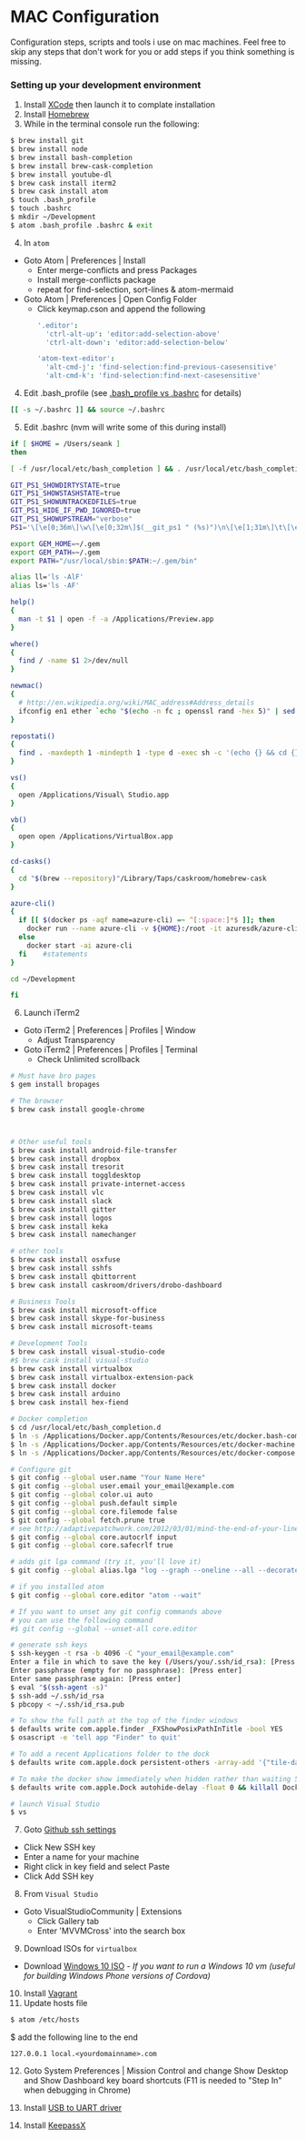# MAC Configuration

Configuration steps, scripts and tools i use on mac machines. Feel free to skip any steps that don't work for you or add steps if you think something is missing.

### Setting up your development environment

1. Install [XCode](https://developer.apple.com/xcode) then launch it to complate installation
2. Install [Homebrew](http://brew.sh/)
3. While in the terminal console run the following:

  ```bash
  $ brew install git
  $ brew install node
  $ brew install bash-completion
  $ brew install brew-cask-completion
  $ brew install youtube-dl
  $ brew cask install iterm2
  $ brew cask install atom
  $ touch .bash_profile
  $ touch .bashrc
  $ mkdir ~/Development
  $ atom .bash_profile .bashrc & exit
  ```
4. In ```atom``` 
  - Goto Atom | Preferences | Install
    - Enter merge-conflicts and press Packages
    - Install merge-conflicts package
    - repeat for find-selection, sort-lines & atom-mermaid
  - Goto Atom | Preferences | Open Config Folder
    - Click keymap.cson and append the following    
      ```coffee
      '.editor':
        'ctrl-alt-up': 'editor:add-selection-above'
        'ctrl-alt-down': 'editor:add-selection-below'

      'atom-text-editor':
        'alt-cmd-j': 'find-selection:find-previous-casesensitive'
        'alt-cmd-k': 'find-selection:find-next-casesensitive'
      ```
  
4. Edit .bash_profile (see [.bash_profile vs .bashrc](http://www.joshstaiger.org/archives/2005/07/bash_profile_vs.html) for details)
  ```bash
  [[ -s ~/.bashrc ]] && source ~/.bashrc
  ```
5. Edit .bashrc (nvm will write some of this during install)

  ```bash
  if [ $HOME = /Users/seank ]
  then
  
  [ -f /usr/local/etc/bash_completion ] && . /usr/local/etc/bash_completion

  GIT_PS1_SHOWDIRTYSTATE=true
  GIT_PS1_SHOWSTASHSTATE=true
  GIT_PS1_SHOWUNTRACKEDFILES=true
  GIT_PS1_HIDE_IF_PWD_IGNORED=true
  GIT_PS1_SHOWUPSTREAM="verbose"
  PS1='\[\e[0;36m\]\w\[\e[0;32m\]$(__git_ps1 " (%s)")\n\[\e[1;31m\]\t\[\e[0m\] \$ '

  export GEM_HOME=~/.gem
  export GEM_PATH=~/.gem
  export PATH="/usr/local/sbin:$PATH:~/.gem/bin"

  alias ll='ls -AlF'
  alias ls='ls -AF'

  help()
  {
    man -t $1 | open -f -a /Applications/Preview.app
  }

  where()
  {
    find / -name $1 2>/dev/null
  }

  newmac()
  {
    # http://en.wikipedia.org/wiki/MAC_address#Address_details
    ifconfig en1 ether `echo "$(echo -n fc ; openssl rand -hex 5)" | sed 's/\(..\)/\1:/g; s/.$//'`
  }

  repostati()
  {
    find . -maxdepth 1 -mindepth 1 -type d -exec sh -c '(echo {} && cd {} && git status -s && echo)' \;
  }
  
  vs()
  {
    open /Applications/Visual\ Studio.app
  }

  vb()
  {
    open open /Applications/VirtualBox.app
  }

  cd-casks()
  {
    cd "$(brew --repository)"/Library/Taps/caskroom/homebrew-cask
  }

  azure-cli()
  {
    if [[ $(docker ps -aqf name=azure-cli) =~ ^[:space:]*$ ]]; then
      docker run --name azure-cli -v ${HOME}:/root -it azuresdk/azure-cli-python:latest
    else
      docker start -ai azure-cli
    fi    #statements
  }
  
  cd ~/Development
  
  fi
  ```

6. Launch iTerm2
  - Goto iTerm2 | Preferences | Profiles | Window
    - Adjust Transparency
  - Goto iTerm2 | Preferences | Profiles | Terminal
    - Check Unlimited scrollback
  
  ```bash
  # Must have bro pages
  $ gem install bropages

  # The browser
  $ brew cask install google-chrome

  

  # Other useful tools
  $ brew cask install android-file-transfer
  $ brew cask install dropbox
  $ brew cask install tresorit
  $ brew cask install toggldesktop
  $ brew cask install private-internet-access
  $ brew cask install vlc
  $ brew cask install slack
  $ brew cask install gitter
  $ brew cask install logos
  $ brew cask install keka
  $ brew cask install namechanger     
  
  # other tools
  $ brew cask install osxfuse
  $ brew cask install sshfs
  $ brew cask install qbittorrent
  $ brew cask install caskroom/drivers/drobo-dashboard
  
  # Business Tools
  $ brew cask install microsoft-office
  $ brew cask install skype-for-business
  $ brew cask install microsoft-teams

  # Development Tools
  $ brew cask install visual-studio-code
  #$ brew cask install visual-studio
  $ brew cask install virtualbox
  $ brew cask install virtualbox-extension-pack
  $ brew cask install docker
  $ brew cask install arduino
  $ brew cask install hex-fiend                  
  
  # Docker completion
  $ cd /usr/local/etc/bash_completion.d
  $ ln -s /Applications/Docker.app/Contents/Resources/etc/docker.bash-completion
  $ ln -s /Applications/Docker.app/Contents/Resources/etc/docker-machine.bash-completion
  $ ln -s /Applications/Docker.app/Contents/Resources/etc/docker-compose.bash-completion

  # Configure git
  $ git config --global user.name "Your Name Here"
  $ git config --global user.email your_email@example.com
  $ git config --global color.ui auto
  $ git config --global push.default simple
  $ git config --global core.filemode false
  $ git config --global fetch.prune true
  # see http://adaptivepatchwork.com/2012/03/01/mind-the-end-of-your-line/
  $ git config --global core.autocrlf input
  $ git config --global core.safecrlf true

  # adds git lga command (try it, you'll love it)
  $ git config --global alias.lga "log --graph --oneline --all --decorate"

  # if you installed atom
  $ git config --global core.editor "atom --wait"

  # If you want to unset any git config commands above
  # you can use the following command
  #$ git config --global --unset-all core.editor

  # generate ssh keys
  $ ssh-keygen -t rsa -b 4096 -C "your_email@example.com"
  Enter a file in which to save the key (/Users/you/.ssh/id_rsa): [Press enter]
  Enter passphrase (empty for no passphrase): [Press enter]
  Enter same passphrase again: [Press enter]
  $ eval "$(ssh-agent -s)"
  $ ssh-add ~/.ssh/id_rsa
  $ pbcopy < ~/.ssh/id_rsa.pub

  # To show the full path at the top of the finder windows
  $ defaults write com.apple.finder _FXShowPosixPathInTitle -bool YES
  $ osascript -e 'tell app "Finder" to quit'

  # To add a recent Applications folder to the dock
  $ defaults write com.apple.dock persistent-others -array-add '{"tile-data" = {"list-type" = 1;}; "tile-type" = "recents-tile";}'; killall Dock
  
  # To make the docker show immediately when hidden rather than waiting 500ms
  $ defaults write com.apple.Dock autohide-delay -float 0 && killall Dock
  
  # launch Visual Studio
  $ vs
  ```

7. Goto [Github ssh settings](https://github.com/settings/ssh)
  - Click New SSH key
  - Enter a name for your machine
  - Right click in key field and select Paste
  - Click Add SSH key

8. From ```Visual Studio```
  - Goto VisualStudioCommunity | Extensions
    - Click Gallery tab
    - Enter 'MVVMCross' into the search box

9. Download ISOs for ```virtualbox```
  - Download [Windows 10 ISO](https://www.microsoft.com/en-us/software-download/windows10ISO) - *If you want to run a Windows 10 vm (useful for building Windows Phone versions of Cordova)*
10. Install [Vagrant](https://www.vagrantup.com/downloads.html)
11. Update hosts file
  ```bash
  $ atom /etc/hosts
  ```
  $ add the following line to the end
  ```
  127.0.0.1 local.<yourdomainname>.com
  ```

12. Goto System Preferences | Mission Control and change Show Desktop and Show Dashboard key board shortcuts (F11 is needed to "Step In" when debugging in Chrome)

13. Install [USB to UART driver](https://www.silabs.com/products/mcu/Pages/USBtoUARTBridgeVCPDrivers.aspx)

14.  Install [KeepassX](https://www.keepassx.org/downloads/0-4)
